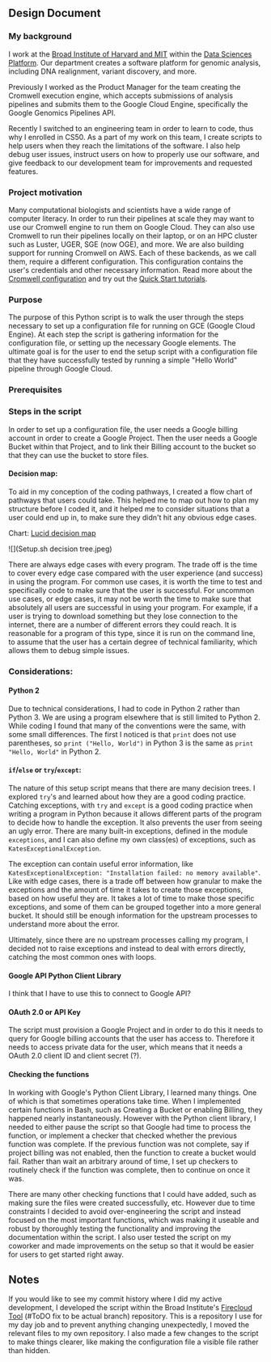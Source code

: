 ## Design Document

### My background
I work at the [Broad Institute of Harvard and MIT](https://www.broadinstitute.org/) within the [Data Sciences Platform](https://www.broadinstitute.org/data-sciences-platform). Our department creates a software platform for genomic analysis, including DNA realignment, variant discovery, and more. 

Previously I worked as the Product Manager for the team creating the Cromwell execution engine, which accepts submissions of analysis pipelines and submits them to the Google Cloud Engine, specifically the Google Genomics Pipelines API.

Recently I switched to an engineering team in order to learn to code, thus why I enrolled in CS50. As a part of my work on this team, I create scripts to help users when they reach the limitations of the software. I also help debug user issues, instruct users on how to properly use our software, and give feedback to our development team for improvements and requested features.

### Project motivation
Many computational biologists and scientists have a wide range of computer literacy. In order to run their pipelines at scale they may want to use our Cromwell engine to run them on Google Cloud. They can also use Cromwell to run their pipelines locally on their laptop, or on an HPC cluster such as Luster, UGER, SGE (now OGE), and more. We are also building support for running Cromwell on AWS. Each of these backends, as we call them, require a different configuration. This configuration contains the user's credentials and other necessary information. Read more about the [Cromwell configuration](http://cromwell.readthedocs.io/en/develop/Configuring/) and try out the [Quick Start tutorials](http://cromwell.readthedocs.io/en/develop/tutorials/ConfigurationFiles/).

### Purpose

The purpose of this Python script is to walk the user through the steps necessary to set up a configuration file for running on GCE (Google Cloud Engine). At each step the script is gathering information for the configuration file, or setting up the necessary Google elements. The ultimate goal is for the user to end the setup script with a configuration file that they have successfully tested by running a simple "Hello World" pipeline through Google Cloud.

### Prerequisites


### Steps in the script

In order to set up a configuration file, the user needs a Google billing account in order to create a Google Project. Then the user needs a Google Bucket within that Project, and to link their Billing account to the bucket so that they can use the bucket to store files. 

#### Decision map:
To aid in my conception of the coding pathways, I created a flow chart of pathways that users could take. This helped me to map out how to plan my structure before I coded it, and it helped me to consider situations that a user could end up in, to make sure they didn't hit any obvious edge cases.

Chart: [Lucid decision map](https://www.lucidchart.com/documents/edit/59dc6c72-3dcc-4b4c-8948-6dfff1e01cfd/0)

![](Setup.sh decision tree.jpeg)

There are always edge cases with every program. The trade off is the time to cover every edge case compared with the user experience (and success) in using the program. For common use cases, it is worth the time to test and specifically code to make sure that the user is successful. For uncommon use cases, or edge cases, it may not be worth the time to make sure that absolutely all users are successful in using your program. For example, if a user is trying to download something but they lose connection to the internet, there are a number of different errors they could reach. It is reasonable for a program of this type, since it is run on the command line, to assume that the user has a certain degree of technical familiarity, which allows them to debug simple issues.

### Considerations:

#### Python 2
Due to technical considerations, I had to code in Python 2 rather than Python 3. We are using a program elsewhere that is still limited to Python 2. While coding I found that many of the conventions were the same, with some small differences. The first I noticed is that `print` does not use parentheses, so `print ("Hello, World")` in Python 3 is the same as `print "Hello, World"` in Python 2.

#### `if`/`else` or `try`/`except`:
The nature of this setup script means that there are many decision trees. I explored `try`'s and learned about how they are a good coding practice. Catching exceptions, with `try` and `except` is a good coding practice when writing a program in Python because it allows different parts of the program to decide how to handle the exception. It also prevents the user from seeing an ugly error. There are many built-in  exceptions, defined in the module `exceptions`, and I can also define my own class(es) of exceptions, such as `KatesExceptionalException`.

The exception can contain useful error information, like `KatesExceptionalException: "Installation failed: no memory available"`. Like with edge cases, there is a trade off between how granular to make the exceptions and the amount of time it takes to create those exceptions, based on how useful they are. It takes a lot of time to make those specific exceptions, and some of them can be grouped together into a more general bucket. It should still be enough information for the upstream processes to understand more about the error.

Ultimately, since there are no upstream processes calling my program, I decided not to raise exceptions and instead to deal with errors directly, catching the most common ones with loops.

#### Google API Python Client Library
I think that I have to use this to connect to Google API? 

#### OAuth 2.0 or API Key
The script must provision a Google Project and in order to do this it needs to query for Google billing accounts that the user has access to. Therefore it needs to access private data for the user, which means that it needs a OAuth 2.0 client ID and client secret (?).

#### Checking the functions
In working with Google's Python Client Library, I learned many things. One of which is that sometimes operations take time. When I implemented certain functions in Bash, such as Creating a Bucket or enabling Billing, they happened nearly instantaneously. However with the Python client library, I needed to either pause the script so that Google had time to process the function, or implement a checker that checked whether the previous function was complete. If the previous function was not complete, say if project billing was not enabled, then the function to create a bucket would fail. Rather than wait an arbitrary around of time, I set up checkers to routinely check if the function was complete, then to continue on once it was.

There are many other checking functions that I could have added, such as making sure the files were created successfully, etc. However due to time constraints I decided to avoid over-engineering the script and instead focused on the most important functions, which was making it useable and robust by thoroughly testing the functionality and improving the documentation within the script. I also user tested the script on my coworker and made improvements on the setup so that it would be easier for users to get started right away.

## Notes

If you would like to see my commit history where I did my active development, I developed the script within the Broad Institute's [Firecloud Tool](https://github.com/broadinstitute/firecoud-tools) (#ToDO fix to be actual branch) repository. This is a repository I use for my day job and to prevent anything changing unexpectedly, I moved the relevant files to my own repository. I also made a few changes to the script to make things clearer, like making the configuration file a visible file rather than hidden.
